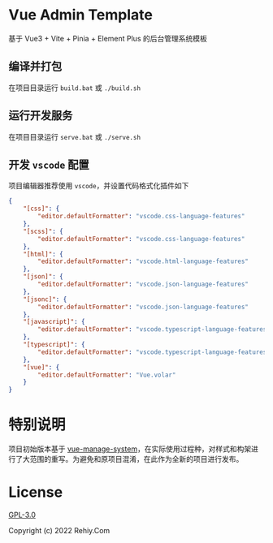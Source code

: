 # Vue Admin Template

基于 Vue3 + Vite + Pinia + Element Plus 的后台管理系统模板

## 编译并打包

在项目目录运行  `build.bat` 或 `./build.sh`

## 运行开发服务

在项目目录运行  `serve.bat` 或 `./serve.sh`

## 开发 `vscode` 配置

项目编辑器推荐使用 `vscode`，并设置代码格式化插件如下

```json
{
    "[css]": {
        "editor.defaultFormatter": "vscode.css-language-features"
    },
    "[scss]": {
        "editor.defaultFormatter": "vscode.css-language-features"
    },
    "[html]": {
        "editor.defaultFormatter": "vscode.html-language-features"
    },
    "[json]": {
        "editor.defaultFormatter": "vscode.json-language-features"
    },
    "[jsonc]": {
        "editor.defaultFormatter": "vscode.json-language-features"
    },
    "[javascript]": {
        "editor.defaultFormatter": "vscode.typescript-language-features"
    },
    "[typescript]": {
        "editor.defaultFormatter": "vscode.typescript-language-features"
    },
    "[vue]": {
        "editor.defaultFormatter": "Vue.volar"
    }
}

```

# 特别说明

项目初始版本基于 [vue-manage-system](https://github.com/lin-xin/vue-manage-system)，在实际使用过程种，对样式和构架进行了大范围的重写。为避免和原项目混淆，在此作为全新的项目进行发布。

# License

[GPL-3.0](https://opensource.org/licenses/GPL-3.0)

Copyright (c) 2022 Rehiy.Com
